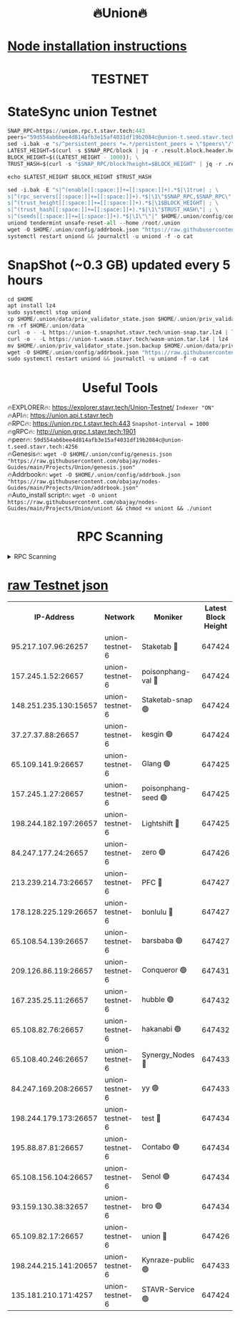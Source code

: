 <h1 align="center"> 🔥Union🔥</h1>

[Node installation instructions](https://github.com/obajay/nodes-Guides/tree/main/Projects/Union)
=

<h1 align="center"> TESTNET</h1>

# StateSync union Testnet
```python
SNAP_RPC=https://union.rpc.t.stavr.tech:443
peers="59d554ab6bee4d814afb3e15af4031df19b2084c@union-t.seed.stavr.tech:4256"
sed -i.bak -e "s/^persistent_peers *=.*/persistent_peers = \"$peers\"/" $HOME/.union/config/config.toml
LATEST_HEIGHT=$(curl -s $SNAP_RPC/block | jq -r .result.block.header.height); \
BLOCK_HEIGHT=$((LATEST_HEIGHT - 1000)); \
TRUST_HASH=$(curl -s "$SNAP_RPC/block?height=$BLOCK_HEIGHT" | jq -r .result.block_id.hash)

echo $LATEST_HEIGHT $BLOCK_HEIGHT $TRUST_HASH

sed -i.bak -E "s|^(enable[[:space:]]+=[[:space:]]+).*$|\1true| ; \
s|^(rpc_servers[[:space:]]+=[[:space:]]+).*$|\1\"$SNAP_RPC,$SNAP_RPC\"| ; \
s|^(trust_height[[:space:]]+=[[:space:]]+).*$|\1$BLOCK_HEIGHT| ; \
s|^(trust_hash[[:space:]]+=[[:space:]]+).*$|\1\"$TRUST_HASH\"| ; \
s|^(seeds[[:space:]]+=[[:space:]]+).*$|\1\"\"|" $HOME/.union/config/config.toml
uniond tendermint unsafe-reset-all --home /root/.union
wget -O $HOME/.union/config/addrbook.json "https://raw.githubusercontent.com/obajay/nodes-Guides/main/Projects/Union/addrbook.json"
systemctl restart uniond && journalctl -u uniond -f -o cat
```
# SnapShot (~0.3 GB) updated every 5 hours
```python
cd $HOME
apt install lz4
sudo systemctl stop uniond
cp $HOME/.union/data/priv_validator_state.json $HOME/.union/priv_validator_state.json.backup
rm -rf $HOME/.union/data
curl -o - -L https://union-t.snapshot.stavr.tech/union-snap.tar.lz4 | lz4 -c -d - | tar -x -C $HOME/.union --strip-components 2
curl -o - -L https://union-t.wasm.stavr.tech/wasm-union.tar.lz4 | lz4 -c -d - | tar -x -C $HOME/.union --strip-components 2
mv $HOME/.union/priv_validator_state.json.backup $HOME/.union/data/priv_validator_state.json
wget -O $HOME/.union/config/addrbook.json "https://raw.githubusercontent.com/obajay/nodes-Guides/main/Projects/Union/addrbook.json"
sudo systemctl restart uniond && journalctl -u uniond -f -o cat
```
 <h1 align="center"> Useful Tools</h1>
 
🔥EXPLORER🔥: https://explorer.stavr.tech/Union-Testnet/        `Indexer "ON"` \
🔥API🔥:      https://union.api.t.stavr.tech \
🔥RPC🔥:      https://union.rpc.t.stavr.tech:443              `Snapshot-interval = 1000` \
🔥gRPC🔥:     http://union.grpc.t.stavr.tech:1901 \
🔥peer🔥:     `59d554ab6bee4d814afb3e15af4031df19b2084c@union-t.seed.stavr.tech:4256` \
🔥Genesis🔥:     `wget -O $HOME/.union/config/genesis.json "https://raw.githubusercontent.com/obajay/nodes-Guides/main/Projects/Union/genesis.json"` \
🔥Addrbook🔥: ```wget -O $HOME/.union/config/addrbook.json "https://raw.githubusercontent.com/obajay/nodes-Guides/main/Projects/Union/addrbook.json"``` \
🔥Auto_install script🔥:  `wget -O uniont https://raw.githubusercontent.com/obajay/nodes-Guides/main/Projects/Union/uniont && chmod +x uniont && ./uniont`

<h1 align="center"> RPC Scanning</h1>

<details>
<summary>RPC Scanning</summary>

<h2 align="center"> We scan nodes in real time every 4 hours. And we provide the final result of RPC endpoints.
We cannot influence the operation of these nodes in any way. </h2>


```python
If Voting Power is higher than 0 --> then the Node is a validator of the network and may be subject to attack and be a potential threat to the chain.
```
```python
We marked such validators with a red symbol
```

</details>

[raw Testnet json](https://rpc-check.uniont.stavr.tech/uniont/rpc-uniont-result.json)
=



<table><tr><th>IP-Address</th><th>Network</th><th>Moniker</th><th>Latest Block Height</th><th>Earliest Block Height</th><th>Catching Up</th><th>Tx Index</th><th>Voting Power</th><th>Scan Time</th></tr><tr><td>95.217.107.96:26257</td><td>union-testnet-6</td><td>Staketab 🔴</td><td>647424</td><td>1</td><td>False</td><td>on</td><td>1000002</td><td>2024-03-29T12:22:02.431459678UTC</td></tr><tr><td>157.245.1.52:26657</td><td>union-testnet-6</td><td>poisonphang-val 🔴</td><td>647424</td><td>1</td><td>False</td><td>on</td><td>1000000</td><td>2024-03-29T12:22:03.085229160UTC</td></tr><tr><td>148.251.235.130:15657</td><td>union-testnet-6</td><td>Staketab-snap 🟢</td><td>647424</td><td>1</td><td>False</td><td>on</td><td>0</td><td>2024-03-29T12:22:03.737887572UTC</td></tr><tr><td>37.27.37.88:26657</td><td>union-testnet-6</td><td>kesgin 🟢</td><td>647424</td><td>1</td><td>False</td><td>on</td><td>0</td><td>2024-03-29T12:22:04.063138249UTC</td></tr><tr><td>65.109.141.9:26657</td><td>union-testnet-6</td><td>Glang 🟢</td><td>647425</td><td>1</td><td>False</td><td>on</td><td>0</td><td>2024-03-29T12:22:08.498134054UTC</td></tr><tr><td>157.245.1.27:26657</td><td>union-testnet-6</td><td>poisonphang-seed 🟢</td><td>647425</td><td>1</td><td>False</td><td>on</td><td>0</td><td>2024-03-29T12:22:09.412381894UTC</td></tr><tr><td>198.244.182.197:26657</td><td>union-testnet-6</td><td>Lightshift 🔴</td><td>647425</td><td>1</td><td>False</td><td>on</td><td>1000000</td><td>2024-03-29T12:22:11.760495434UTC</td></tr><tr><td>84.247.177.24:26657</td><td>union-testnet-6</td><td>zero 🟢</td><td>647426</td><td>1</td><td>False</td><td>on</td><td>0</td><td>2024-03-29T12:22:16.532734712UTC</td></tr><tr><td>213.239.214.73:26657</td><td>union-testnet-6</td><td>PFC 🔴</td><td>647427</td><td>1</td><td>False</td><td>on</td><td>1000001</td><td>2024-03-29T12:22:19.121979671UTC</td></tr><tr><td>178.128.225.129:26657</td><td>union-testnet-6</td><td>bonlulu 🔴</td><td>647427</td><td>1</td><td>False</td><td>on</td><td>1000000</td><td>2024-03-29T12:22:19.744166011UTC</td></tr><tr><td>65.108.54.139:26657</td><td>union-testnet-6</td><td>barsbaba 🟢</td><td>647427</td><td>1</td><td>False</td><td>on</td><td>0</td><td>2024-03-29T12:22:20.104992705UTC</td></tr><tr><td>209.126.86.119:26657</td><td>union-testnet-6</td><td>Conqueror 🟢</td><td>647431</td><td>1</td><td>False</td><td>on</td><td>0</td><td>2024-03-29T12:22:47.655093707UTC</td></tr><tr><td>167.235.25.11:26657</td><td>union-testnet-6</td><td>hubble 🟢</td><td>647432</td><td>1</td><td>False</td><td>on</td><td>0</td><td>2024-03-29T12:22:54.025944463UTC</td></tr><tr><td>65.108.82.76:26657</td><td>union-testnet-6</td><td>hakanabi 🟢</td><td>647432</td><td>1</td><td>False</td><td>on</td><td>0</td><td>2024-03-29T12:22:54.393104911UTC</td></tr><tr><td>65.108.40.246:26657</td><td>union-testnet-6</td><td>Synergy_Nodes 🔴</td><td>647433</td><td>1</td><td>False</td><td>on</td><td>1000001</td><td>2024-03-29T12:23:01.106795993UTC</td></tr><tr><td>84.247.169.208:26657</td><td>union-testnet-6</td><td>yy 🟢</td><td>647433</td><td>1</td><td>False</td><td>on</td><td>0</td><td>2024-03-29T12:23:01.695625314UTC</td></tr><tr><td>198.244.179.173:26657</td><td>union-testnet-6</td><td>test 🔴</td><td>647434</td><td>1</td><td>False</td><td>on</td><td>1000001</td><td>2024-03-29T12:23:04.089200173UTC</td></tr><tr><td>195.88.87.81:26657</td><td>union-testnet-6</td><td>Contabo 🟢</td><td>647434</td><td>1</td><td>False</td><td>on</td><td>0</td><td>2024-03-29T12:23:04.410678674UTC</td></tr><tr><td>65.108.156.104:26657</td><td>union-testnet-6</td><td>Senol 🟢</td><td>647434</td><td>1</td><td>False</td><td>on</td><td>0</td><td>2024-03-29T12:23:04.770258820UTC</td></tr><tr><td>93.159.130.38:32657</td><td>union-testnet-6</td><td>bro 🟢</td><td>647434</td><td>1</td><td>False</td><td>on</td><td>0</td><td>2024-03-29T12:23:05.067020267UTC</td></tr><tr><td>65.109.82.17:26657</td><td>union-testnet-6</td><td>union 🔴</td><td>647426</td><td>508001</td><td>False</td><td>off</td><td>1000001</td><td>2024-03-29T12:22:16.855904947UTC</td></tr><tr><td>198.244.215.141:20657</td><td>union-testnet-6</td><td>Kynraze-public 🟢</td><td>647433</td><td>524001</td><td>False</td><td>on</td><td>0</td><td>2024-03-29T12:23:01.393751699UTC</td></tr><tr><td>135.181.210.171:4257</td><td>union-testnet-6</td><td>STAVR-Service 🟢</td><td>647424</td><td>644001</td><td>False</td><td>on</td><td>0</td><td>2024-03-29T12:22:03.451827525UTC</td></tr></table>
